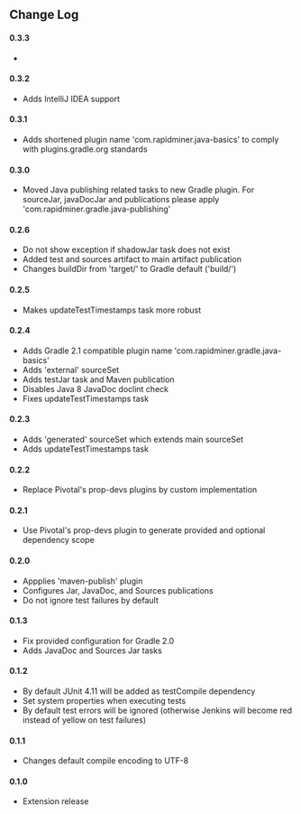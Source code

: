 ## Change Log

#### 0.3.3
*

#### 0.3.2
* Adds IntelliJ IDEA support

#### 0.3.1
* Adds shortened plugin name 'com.rapidminer.java-basics' to comply with plugins.gradle.org standards

#### 0.3.0
* Moved Java publishing related tasks to new Gradle plugin. 
  For sourceJar, javaDocJar and publications please apply 'com.rapidminer.gradle.java-publishing'

#### 0.2.6
* Do not show exception if shadowJar task does not exist
* Added test and sources artifact to main artifact publication 
* Changes buildDir from 'target/' to Gradle default ('build/')

#### 0.2.5
* Makes updateTestTimestamps task more robust

#### 0.2.4
* Adds Gradle 2.1 compatible plugin name 'com.rapidminer.gradle.java-basics'
* Adds 'external' sourceSet
* Adds testJar task and Maven publication
* Disables Java 8 JavaDoc doclint check
* Fixes updateTestTimestamps task

#### 0.2.3
* Adds 'generated' sourceSet which extends main sourceSet
* Adds updateTestTimestamps task

#### 0.2.2
* Replace Pivotal's prop-devs plugins by custom implementation

#### 0.2.1
* Use Pivotal's prop-devs plugin to generate provided and optional dependency scope

#### 0.2.0
* Appplies 'maven-publish' plugin
* Configures Jar, JavaDoc, and Sources publications
* Do not ignore test failures by default

#### 0.1.3
* Fix provided configuration for Gradle 2.0
* Adds JavaDoc and Sources Jar tasks

#### 0.1.2
* By default JUnit 4.11 will be added as testCompile dependency
* Set system properties when executing tests 
* By default test errors will be ignored (otherwise Jenkins will become red instead of yellow on test failures)  

#### 0.1.1
* Changes default compile encoding to UTF-8

#### 0.1.0 
* Extension release






